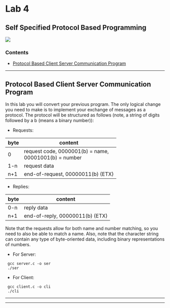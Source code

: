 # Lab 4
## Self Specified Protocol Based Programming

![](https://img.shields.io/badge/language-C-brightgreen.svg)

### Contents
* [Protocol Based Client Server Communication Program](#cscp)

___

<a name="cscp"></a>
## Protocol Based Client Server Communication Program
In this lab you will convert your previous program. The only logical change you need to make is to implement your exchange of messages as a protocol. The protocol will be structured as follows (note, a string of digits followed by a b (means a binary number)):

+ Requests:

byte | content |
-----|---------|
0 |request code, 0000001(b) = name, <br> 00001001(b) = number|
1-n| request data|
n+1 |end-of-request, 00000011(b) (ETX)|

+ Replies:

byte | content|
---- | -------|
0-n | reply data|
n+1 | end-of-reply, 00000011(b) (ETX)|

Note that the requests allow for both name and number matching, so you need to also be able to match a name. Also, note that the character string can contain any type of byte-oriented data, including binary representations of numbers.

* For Server:
```
 gcc server.c -o ser
 ./ser
```

* For Client:
```
 gcc client.c -o cli
 ./cli
```
___

___
